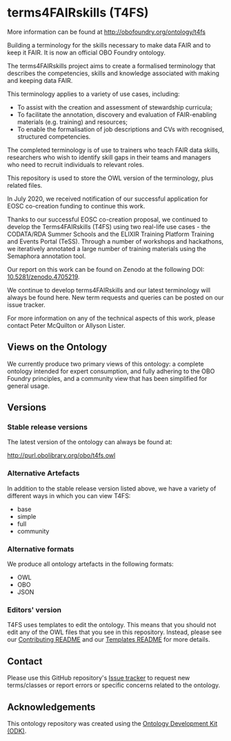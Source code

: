 
# terms4FAIRskills (T4FS)

More information can be found at http://obofoundry.org/ontology/t4fs

Building a terminology for the skills necessary to make data FAIR and to keep it FAIR. It is now an official OBO Foundry ontology.

The terms4FAIRskills project aims to create a formalised terminology that describes the competencies, skills and knowledge associated with making and keeping data FAIR.

This terminology applies to a variety of use cases, including:
- To assist with the creation and assessment of stewardship curricula;
- To facilitate the annotation, discovery and evaluation of FAIR-enabling materials (e.g. training) and resources;
- To enable the formalisation of job descriptions and CVs with recognised, structured competencies.

The completed terminology is of use to trainers who teach FAIR data skills, researchers who wish to identify skill gaps in their teams and managers who need to recruit individuals to relevant roles.

This repository is used to store the OWL version of the terminology, plus related files.

In July 2020, we received notification of our successful application for EOSC co-creation funding to continue this work.

Thanks to our successful EOSC co-creation proposal, we continued to develop the Terms4FAIRskills (T4FS) using two real-life use cases - the CODATA/RDA Summer Schools and the ELIXIR Training Platform Training and Events Portal (TeSS). Through a number of workshops and hackathons, we iteratively annotated a large number of training materials using the Semaphora annotation tool.

Our report on this work can be found on Zenodo at the following DOI: [10.5281/zenodo.4705219](https://doi.org/10.5281/zenodo.4705219).

We continue to develop terms4FAIRskills and our latest terminology will always be found here. New term requests and queries can be posted on our issue tracker.

For more information on any of the technical aspects of this work, please contact Peter McQuilton or Allyson Lister.

## Views on the Ontology

We currently produce two primary views of this ontology: a complete ontology intended for expert consumption, and fully adhering to the OBO Foundry principles, and a community view that has been simplified for general usage.

## Versions

### Stable release versions

The latest version of the ontology can always be found at:

http://purl.obolibrary.org/obo/t4fs.owl

### Alternative Artefacts

In addition to the stable release version listed above, we have a variety of different ways in which you can view T4FS:

* base
* simple
* full
* community

### Alternative formats

We produce all ontology artefacts in the following formats:
* OWL
* OBO
* JSON

### Editors' version

T4FS uses templates to edit the ontology. This means that you should not edit any of the OWL files that you see in this repository. Instead, please see our [Contributing README](CONTRIBUTING.md) and our [Templates README](src/templates/README.md) for more details.

## Contact

Please use this GitHub repository's [Issue tracker](https://github.com/terms4FAIRskills/FAIRterminology/issues) to request new terms/classes or report errors or specific concerns related to the ontology.

## Acknowledgements

This ontology repository was created using the [Ontology Development Kit (ODK)](https://github.com/INCATools/ontology-development-kit).
